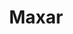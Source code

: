 ---
title: Maxar
description: I worked with the Maxar Creative Team to rebuild the Maxar corporate website from the ground up. We built a full design and component system and content management from scratch. 
link: https://www.maxar.com 
live: true
skills: ['CSS', 'HTML', 'JavaScript', 'Ruby on Rails', 'Vue.js', 'RSpec', 'Sass']
tags: project
weight: 0
---